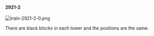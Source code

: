 #### 2921-2
![train-2921-2-0.png](https://github.com/lil-lab/nlvr/raw/master/nlvr/train/images/67/train-2921-2-0.png "train-2921-2-0.png")

There are black blocks in each tower and the positions are the same.